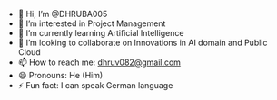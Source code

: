 - 👋 Hi, I’m @DHRUBA005
- 👀 I’m interested in Project Management
- 🌱 I’m currently learning Artificial Intelligence
- 💞️ I’m looking to collaborate on Innovations in AI domain and Public Cloud
- 📫 How to reach me: dhruv082@gmail.com
- 😄 Pronouns: He (Him)
- ⚡ Fun fact: I can speak German language

<!---
DHRUBA005/DHRUBA005 is a ✨ special ✨ repository because its `README.md` (this file) appears on your GitHub profile.
You can click the Preview link to take a look at your changes.
--->
